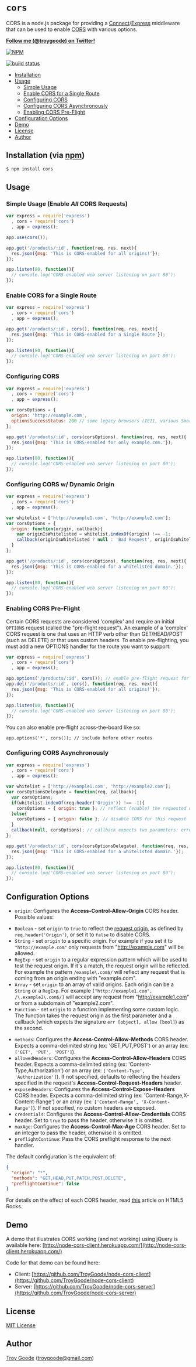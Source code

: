# `cors`

CORS is a node.js package for providing a [Connect](http://www.senchalabs.org/connect/)/[Express](http://expressjs.com/) middleware that can be used to enable [CORS](http://en.wikipedia.org/wiki/Cross-origin_resource_sharing) with various options.

**[Follow me (@troygoode) on Twitter!](https://twitter.com/intent/user?screen_name=troygoode)**

[![NPM](https://nodei.co/npm/cors.png?downloads=true&stars=true)](https://nodei.co/npm/cors/)

[![build status](https://secure.travis-ci.org/expressjs/cors.svg?branch=master)](http://travis-ci.org/expressjs/cors)
* [Installation](#installation)
* [Usage](#usage)
  * [Simple Usage](#simple-usage-enable-all-cors-requests)
  * [Enable CORS for a Single Route](#enable-cors-for-a-single-route)
  * [Configuring CORS](#configuring-cors)
  * [Configuring CORS Asynchronously](#configuring-cors-asynchronously)
  * [Enabling CORS Pre-Flight](#enabling-cors-pre-flight)
* [Configuration Options](#configuration-options)
* [Demo](#demo)
* [License](#license)
* [Author](#author)

## Installation (via [npm](https://npmjs.org/package/cors))

```bash
$ npm install cors
```

## Usage

### Simple Usage (Enable *All* CORS Requests)

```javascript
var express = require('express')
  , cors = require('cors')
  , app = express();

app.use(cors());

app.get('/products/:id', function(req, res, next){
  res.json({msg: 'This is CORS-enabled for all origins!'});
});

app.listen(80, function(){
  // console.log('CORS-enabled web server listening on port 80');
});
```

### Enable CORS for a Single Route

```javascript
var express = require('express')
  , cors = require('cors')
  , app = express();

app.get('/products/:id', cors(), function(req, res, next){
  res.json({msg: 'This is CORS-enabled for a Single Route'});
});

app.listen(80, function(){
  // console.log('CORS-enabled web server listening on port 80');
});
```

### Configuring CORS

```javascript
var express = require('express')
  , cors = require('cors')
  , app = express();

var corsOptions = {
  origin: 'http://example.com',
  optionsSuccessStatus: 200 // some legacy browsers (IE11, various SmartTVs) choke on 204
};

app.get('/products/:id', cors(corsOptions), function(req, res, next){
  res.json({msg: 'This is CORS-enabled for only example.com.'});
});

app.listen(80, function(){
  // console.log('CORS-enabled web server listening on port 80');
});
```

### Configuring CORS w/ Dynamic Origin

```javascript
var express = require('express')
  , cors = require('cors')
  , app = express();

var whitelist = ['http://example1.com', 'http://example2.com'];
var corsOptions = {
  origin: function(origin, callback){
    var originIsWhitelisted = whitelist.indexOf(origin) !== -1;
    callback(originIsWhitelisted ? null : 'Bad Request', originIsWhitelisted);
  }
};

app.get('/products/:id', cors(corsOptions), function(req, res, next){
  res.json({msg: 'This is CORS-enabled for a whitelisted domain.'});
});

app.listen(80, function(){
  // console.log('CORS-enabled web server listening on port 80');
});
```

### Enabling CORS Pre-Flight

Certain CORS requests are considered 'complex' and require an initial
`OPTIONS` request (called the "pre-flight request"). An example of a
'complex' CORS request is one that uses an HTTP verb other than
GET/HEAD/POST (such as DELETE) or that uses custom headers. To enable
pre-flighting, you must add a new OPTIONS handler for the route you want
to support:

```javascript
var express = require('express')
  , cors = require('cors')
  , app = express();

app.options('/products/:id', cors()); // enable pre-flight request for DELETE request
app.del('/products/:id', cors(), function(req, res, next){
  res.json({msg: 'This is CORS-enabled for all origins!'});
});

app.listen(80, function(){
  // console.log('CORS-enabled web server listening on port 80');
});
```

You can also enable pre-flight across-the-board like so:

```
app.options('*', cors()); // include before other routes
```

### Configuring CORS Asynchronously

```javascript
var express = require('express')
  , cors = require('cors')
  , app = express();

var whitelist = ['http://example1.com', 'http://example2.com'];
var corsOptionsDelegate = function(req, callback){
  var corsOptions;
  if(whitelist.indexOf(req.header('Origin')) !== -1){
    corsOptions = { origin: true }; // reflect (enable) the requested origin in the CORS response
  }else{
    corsOptions = { origin: false }; // disable CORS for this request
  }
  callback(null, corsOptions); // callback expects two parameters: error and options
};

app.get('/products/:id', cors(corsOptionsDelegate), function(req, res, next){
  res.json({msg: 'This is CORS-enabled for a whitelisted domain.'});
});

app.listen(80, function(){
  // console.log('CORS-enabled web server listening on port 80');
});
```

## Configuration Options

* `origin`: Configures the **Access-Control-Allow-Origin** CORS header. Possible values:
 - `Boolean` - set `origin` to `true` to reflect the [request origin](http://tools.ietf.org/html/draft-abarth-origin-09), as defined by `req.header('Origin')`, or set it to `false` to disable CORS.
 - `String` - set `origin` to a specific origin. For example if you set it to `"http://example.com"` only requests from "http://example.com" will be allowed.
 - `RegExp` - set `origin` to a regular expression pattern which will be used to test the request origin. If it's a match, the request origin will be reflected. For example the pattern `/example\.com$/` will reflect any request that is coming from an origin ending with "example.com".
 - `Array` - set `origin` to an array of valid origins. Each origin can be a `String` or a `RegExp`. For example `["http://example1.com", /\.example2\.com$/]` will accept any request from "http://example1.com" or from a subdomain of "example2.com".
 - `Function` - set `origin` to a function implementing some custom logic. The function takes the request origin as the first parameter and a callback (which expects the signature `err [object], allow [bool]`) as the second.
* `methods`: Configures the **Access-Control-Allow-Methods** CORS header. Expects a comma-delimited string (ex: 'GET,PUT,POST') or an array (ex: `['GET', 'PUT', 'POST']`).
* `allowedHeaders`: Configures the **Access-Control-Allow-Headers** CORS header. Expects a comma-delimited string (ex: 'Content-Type,Authorization') or an array (ex: `['Content-Type', 'Authorization']`). If not specified, defaults to reflecting the headers specified in the request's **Access-Control-Request-Headers** header.
* `exposedHeaders`: Configures the **Access-Control-Expose-Headers** CORS header. Expects a comma-delimited string (ex: 'Content-Range,X-Content-Range') or an array (ex: `['Content-Range', 'X-Content-Range']`). If not specified, no custom headers are exposed.
* `credentials`: Configures the **Access-Control-Allow-Credentials** CORS header. Set to `true` to pass the header, otherwise it is omitted.
* `maxAge`: Configures the **Access-Control-Max-Age** CORS header. Set to an integer to pass the header, otherwise it is omitted.
* `preflightContinue`: Pass the CORS preflight response to the next handler.

The default configuration is the equivalent of:

```json
{
  "origin": "*",
  "methods": "GET,HEAD,PUT,PATCH,POST,DELETE",
  "preflightContinue": false
}
```

For details on the effect of each CORS header, read [this](http://www.html5rocks.com/en/tutorials/cors/) article on HTML5 Rocks.

## Demo

A demo that illustrates CORS working (and not working) using jQuery is available here: [http://node-cors-client.herokuapp.com/](http://node-cors-client.herokuapp.com/)

Code for that demo can be found here:

* Client: [https://github.com/TroyGoode/node-cors-client](https://github.com/TroyGoode/node-cors-client)
* Server: [https://github.com/TroyGoode/node-cors-server](https://github.com/TroyGoode/node-cors-server)

## License

[MIT License](http://www.opensource.org/licenses/mit-license.php)

## Author

[Troy Goode](https://github.com/TroyGoode) ([troygoode@gmail.com](mailto:troygoode@gmail.com))
